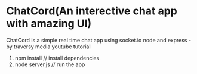 # ChatCord(An interective chat app with amazing UI)
ChatCord is a simple real time chat app using socket.io node and express - by traversy media youtube tutorial
1. npm install // install dependencies
2. node server.js // run the app
